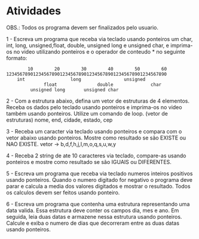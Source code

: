 # Atividades

OBS.: Todos os programa devem ser finalizados pelo usuario.

1 - Escreva um programa que receba via teclado usando ponteiros um char,  int, long, unsigned,float, double, unsigned long e unsigned char, e imprima-os no video utilizando ponteiros e o operador de conteudo * no seguinte formato:

            10        20        30        40        50        60
    123456789012345678901234567890123456789012345678901234567890
        int                 long                unsigned
                  float               double              char
             unsigned long       unsigned char

2 - Com a estrutura abaixo, defina um vetor de estruturas de 4 elementos. Receba os dados pelo teclado usando ponteiros e imprima-os no video também usando ponteiros. Utilize um comando de loop. (vetor de estruturas)
              nome, end, cidade, estado, cep

3 - Receba um caracter via teclado usando ponteiros e compara com o vetor abaixo usando ponteiros. Mostre como resultado se são EXISTE ou NAO EXISTE.
    vetor -> b,d,f,h,j,l,m,o,q,s,u,w,y

4 - Receba 2 string de ate 10 caracteres via teclado, compare-as usando ponteiros e mostre como resultado se são IGUAIS ou DIFERENTES.

5 - Escreva um programa que receba via teclado numeros inteiros positivos usando ponteiros. Quando o numero digitado for negativo o programa deve parar e calcula a media dos valores digitados e mostrar o resultado. Todos os calculos devem ser feitos usando ponteiro.

6 - Escreva um programa que contenha uma estrutura representando uma data valida. Essa estrutura deve conter os campos dia, mes e ano. Em seguida, leia duas datas e armazene nessa estrutura usando ponteiros. Calcule e exiba o numero de dias que decorreram entre as duas datas usando ponteiros.